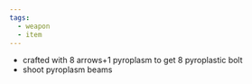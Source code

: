 ```yaml
---
tags:
  - weapon
  - item
---
```

- crafted with 8 arrows+1 pyroplasm to get 8 pyroplastic bolt
- shoot pyroplasm beams